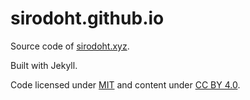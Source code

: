 sirodoht.github.io
==================

Source code of [sirodoht.xyz](https://sirodoht.xyz/).

Built with Jekyll.

Code licensed under [MIT](LICENSE) and content under [CC BY 4.0](https://creativecommons.org/licenses/by/4.0/).
